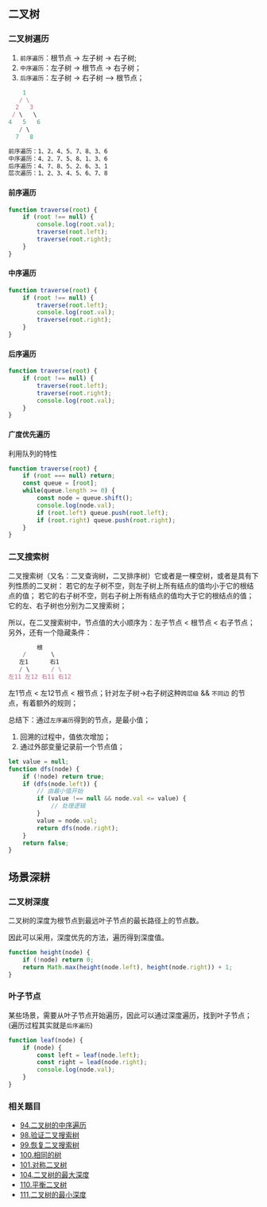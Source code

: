 ## 二叉树

### 二叉树遍历
1. `前序遍历`：根节点 -> 左子树 -> 右子树;
2. `中序遍历`：左子树 -> 根节点 -> 右子树；
3. `后序遍历`：左子树 -> 右子树 —> 根节点；

```js
    1
   / \
  2   3
 / \   \
4   5   6
   / \
  7   8

前序遍历：1、2、4、5、7、8、3、6
中序遍历：4、2、7、5、8、1、3、6
后序遍历：4、7、8、5、2、6、3、1
层次遍历：1、2、3、4、5、6、7、8
```

#### 前序遍历
```js
function traverse(root) {
    if (root !== null) {
        console.log(root.val);
        traverse(root.left);
        traverse(root.right);
    }
}
```

#### 中序遍历
```js
function traverse(root) {
    if (root !== null) {
        traverse(root.left);
        console.log(root.val);
        traverse(root.right);
    }
}
```

#### 后序遍历
```js
function traverse(root) {
    if (root !== null) {
        traverse(root.left);
        traverse(root.right);
        console.log(root.val);
    }
}
```

#### 广度优先遍历
利用队列的特性
```js
function traverse(root) {
    if (root === null) return;
    const queue = [root];
    while(queue.length >= 0) {
        const node = queue.shift();
        console.log(node.val);
        if (root.left) queue.push(root.left);
        if (root.right) queue.push(root.right);
    }
}
```

### 二叉搜索树
二叉搜索树（又名：二叉查询树，二叉排序树）它或者是一棵空树，或者是具有下列性质的二叉树： 若它的左子树不空，则左子树上所有结点的值均小于它的根结点的值； 若它的右子树不空，则右子树上所有结点的值均大于它的根结点的值； 它的左、右子树也分别为二叉搜索树；

所以，在二叉搜索树中，节点值的大小顺序为：左子节点 < 根节点 < 右子节点；另外，还有一个隐藏条件：
```js
        根
    /       \
   左1      右1
   / \      / \
左11 左12 右11 右12
```
左1节点 < 左12节点 < 根节点；针对左子树->右子树这种`跨层级` && `不同边` 的节点，有着额外的规则；

总结下：通过`左序遍历`得到的节点，是最小值；
1. 回溯的过程中，值依次增加；
2. 通过外部变量记录前一个节点值；
```js
let value = null;
function dfs(node) {
    if (!node) return true;
    if (dfs(node.left)) {
        // 由最小值开始
        if (value !== null && node.val <= value) {
            // 处理逻辑
        }
        value = node.val;
        return dfs(node.right);
    }
    return false;
}
```

## 场景深耕
### 二叉树深度
二叉树的深度为根节点到最远叶子节点的最长路径上的节点数。

因此可以采用，深度优先的方法，遍历得到深度值。
```js
function height(node) {
    if (!node) return 0;
    return Math.max(height(node.left), height(node.right)) + 1;
}
```

### 叶子节点
某些场景，需要从叶子节点开始遍历，因此可以通过深度遍历，找到叶子节点；(遍历过程其实就是`后序遍历`)
```js
function leaf(node) {
    if (node) {
        const left = leaf(node.left);
        const right = lead(node.right);
        console.log(node.val);
    }
}
```

### 相关题目
- [94.二叉树的中序遍历](https://leetcode-cn.com/problems/binary-tree-inorder-traversal/)
- [98.验证二叉搜索树](../../problems/normal/98.验证二叉搜索树.md)
- [99.恢复二叉搜索树](https://leetcode-cn.com/problems/recover-binary-search-tree/)
- [100.相同的树](https://leetcode-cn.com/problems/same-tree/)
- [101.对称二叉树](https://leetcode-cn.com/problems/symmetric-tree/)
- [104.二叉树的最大深度](https://leetcode-cn.com/problems/maximum-depth-of-binary-tree/)
- [110.平衡二叉树](https://leetcode-cn.com/problems/balanced-binary-tree/solution/)
- [111.二叉树的最小深度](https://leetcode-cn.com/problems/minimum-depth-of-binary-tree/)